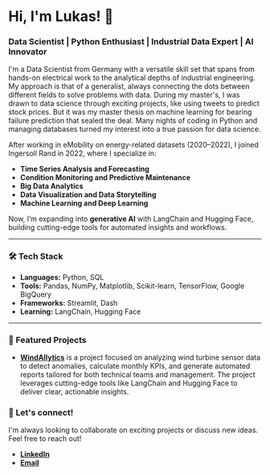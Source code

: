 # Hi, I'm Lukas! 👋

### Data Scientist | Python Enthusiast | Industrial Data Expert | AI Innovator

I'm a Data Scientist from Germany with a versatile skill set that spans from hands-on electrical work to the analytical depths of industrial engineering. 
My approach is that of a generalist, always connecting the dots between different fields to solve problems with data. 
During my master's, I was drawn to data science through exciting projects, like using tweets to predict stock prices. 
But it was my master thesis on machine learning for bearing failure prediction that sealed the deal. 
Many nights of coding in Python and managing databases turned my interest into a true passion for data science.

After working in eMobility on energy-related datasets (2020–2022), I joined Ingersoll Rand in 2022, where I specialize in:
- **Time Series Analysis and Forecasting**
- **Condition Monitoring and Predictive Maintenance**
- **Big Data Analytics**
- **Data Visualization and Data Storytelling**
- **Machine Learning and Deep Learning**

Now, I’m expanding into **generative AI** with LangChain and Hugging Face, building cutting-edge tools for automated insights and workflows.

---

### 🛠️ Tech Stack

- **Languages:** Python, SQL
- **Tools:** Pandas, NumPy, Matplotlib, Scikit-learn, TensorFlow, Google BigQuery
- **Frameworks:** Streamlit, Dash
- **Learning:** LangChain, Hugging Face

---

### 🌟 Featured Projects

- **[WindAIlytics](https://github.com/lukaswoelfl/WindAIlytics)** is a project focused on analyzing wind turbine sensor data to detect anomalies, calculate monthly KPIs, and generate automated reports tailored for both technical teams and management. The project leverages cutting-edge tools like LangChain and Hugging Face to deliver clear, actionable insights.

### 🤝 Let's connect!

I'm always looking to collaborate on exciting projects or discuss new ideas. Feel free to reach out!
- **[LinkedIn](https://www.linkedin.com/in/lukas-wölfl/)**
- **[Email](mailto:rope-room2r@icloud.com)**
